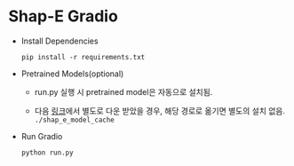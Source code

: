 # Shap-E Gradio

- Install Dependencies
    ```
    pip install -r requirements.txt
    ```
- Pretrained Models(optional)

	- run.py 실행 시 pretrained model은 자동으로 설치됨.
	
	- 다음 [링크](https://drive.google.com/drive/folders/1tRSjbHulCoqQ9P3FOia9OeQ_5CuSVQLY?usp=drive_link)에서 별도로 다운 받았을 경우, 해당 경로로 옮기면 별도의 설치 없음. ```./shap_e_model_cache```



- Run Gradio
    ```
    python run.py 
    ```
